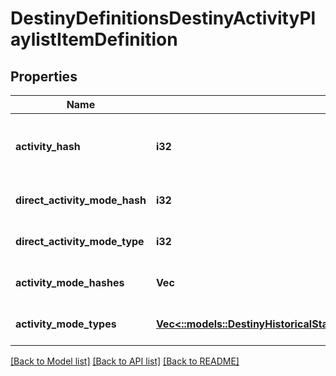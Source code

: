 # DestinyDefinitionsDestinyActivityPlaylistItemDefinition

## Properties
Name | Type | Description | Notes
------------ | ------------- | ------------- | -------------
**activity_hash** | **i32** | The hash identifier of the Activity that can be played. Use it to look up the DestinyActivityDefinition. | [optional] [default to null]
**direct_activity_mode_hash** | **i32** |  | [optional] [default to null]
**direct_activity_mode_type** | **i32** |  | [optional] [default to null]
**activity_mode_hashes** | **Vec<i32>** |  | [optional] [default to null]
**activity_mode_types** | [**Vec<::models::DestinyHistoricalStatsDefinitionsDestinyActivityModeType>**](Destiny.HistoricalStats.Definitions.DestinyActivityModeType.md) |  | [optional] [default to null]

[[Back to Model list]](../README.md#documentation-for-models) [[Back to API list]](../README.md#documentation-for-api-endpoints) [[Back to README]](../README.md)



